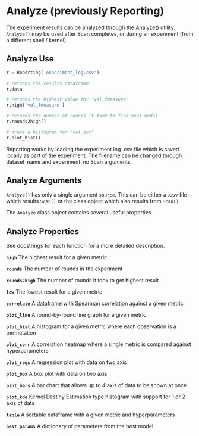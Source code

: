 # Analyze (previously Reporting)

The experiment results can be analyzed through the [Analyze()](https://github.com/autonomio/talos/blob/master/talos/utils/reporting.py) utility. `Analyze()` may be used after Scan completes, or during an experiment (from a different shell / kernel).

## Analyze Use

```python
r = Reporting('experiment_log.csv')

# returns the results dataframe
r.data

# returns the highest value for 'val_fmeasure'
r.high('val_fmeasure')

# returns the number of rounds it took to find best model
r.rounds2high()

# draws a histogram for 'val_acc'
r.plot_hist()
```

Reporting works by loading the experiment log .csv file which is saved locally as part of the experiment. The filename can be changed through dataset_name and experiment_no Scan arguments.

## Analyze Arguments

`Analyze()` has only a single argument `source`. This can be either a .csv file which results `Scan()` or the class object which also results from `Scan()`.

The `Analyze` class object contains several useful properties.

## Analyze Properties

See docstrings for each function for a more detailed description.

**`high`** The highest result for a given metric

**`rounds`**  The number of rounds in the experiment

**`rounds2high`** The number of rounds it took to get highest result

**`low`** The lowest result for a given metric

**`correlate`** A dataframe with Spearman correlation against a given metric

**`plot_line`** A round-by-round line graph for a given metric

**`plot_hist`** A histogram for a given metric where each observation is a permutation

**`plot_corr`** A correlation heatmap where a single metric is compared against hyperparameters

**`plot_regs`** A regression plot with data on two axis

**`plot_box`** A box plot with data on two axis

**`plot_bars`** A bar chart that allows up to 4 axis of data to be shown at once

**`plot_kde`** Kernel Destiny Estimation type histogram with support for 1 or 2 axis of data

**`table`** A sortable dataframe with a given metric and hyperparameters

**`best_params`** A dictionary of parameters from the best model
